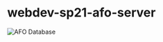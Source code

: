 # webdev-sp21-afo-server
![AFO Database](https://user-images.githubusercontent.com/46580678/116173833-44f6b680-a6db-11eb-92c9-b060e7e13daf.png)
